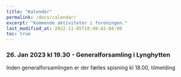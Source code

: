```yaml
---
title: "Kalender"
permalink: /docs/calendar/
excerpt: "Kommende aktiviteter i foreningen."
last_modified_at: 2022-11-05T10:40:42-04:00
toc: true
---
```

### 26. Jan 2023 kl 19.30 - Generalforsamling i Lynghytten
Inden generalforsamlingen er der fælles spisning kl 18.00, tilmelding
